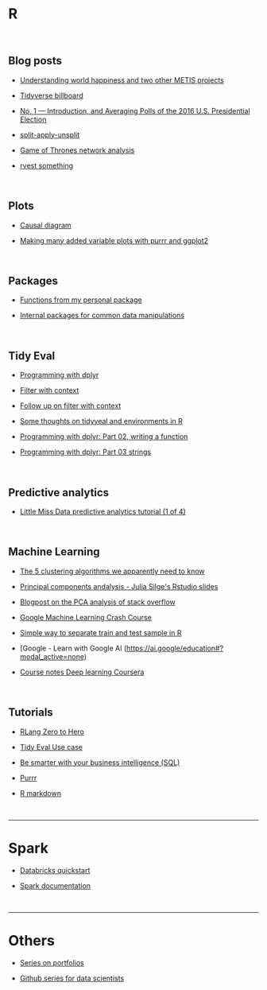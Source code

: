 # R






<br>

## Blog posts

+ [Understanding world happiness and two other METIS projects](http://emilygeller.info/)

+ [Tidyverse billboard](http://www.njtierney.com/post/2017/11/07/tidyverse-billboard/)

+ [No. 1 — Introduction, and Averaging Polls of the 2016 U.S. Presidential Election](http://www.thecrosstab.com/datascience/r-1/)

+ [split-apply-unsplit](https://coolbutuseless.bitbucket.io/2018/03/03/split-apply-combine-my-search-for-a-replacement-for-group_by---do/)

+ [Game of Thrones network analysis](https://shirinsplayground.netlify.com/2018/03/got_network/)

+ [rvest something](https://www.datacamp.com/community/tutorials/r-web-scraping-rvest?utm_campaign=News&utm_medium=Community&utm_source=DataCamp.com)


<br>

## Plots

+ [Causal diagram](https://vilmaromero.github.io/post/2017-02-14-causal-diagram/)

+ [Making many added variable plots with purrr and ggplot2 ](https://aosmith.rbind.io/2018/01/31/added-variable-plots/)




<br>

## Packages

+ [Functions from my personal package](http://www.dandersondata.com/post/sharing-some-functions-from-my-personal-r-package/)

+ [Internal packages for common data manipulations](http://jonthegeek.com/2018/02/19/internal-packages-for-common-data-manipulations/)

<br>




## Tidy Eval

+ [Programming with dplyr](http://dplyr.tidyverse.org/articles/programming.html)

+ [Filter with context](https://purrple.cat/blog/2017/06/28/filter-with-context/)

+ [Follow up on filter with context](https://purrple.cat/blog/2018/03/02/multiple-lags-with-tidy-evaluation/)

+ [Some thoughts on tidyveal and environments in R](http://data-se.netlify.com/2017/11/16/tidyeval_basense/)

+ [Programming with dplyr: Part 02, writing a function](http://data-se.netlify.com/2017/07/06/prop_fav/)

+ [Programming with dplyr: Part 03 strings](http://data-se.netlify.com/2017/08/09/dplyr_strings/)

<br>

## Predictive analytics

+ [Little Miss Data predictive analytics tutorial (1 of 4)](https://www.littlemissdata.com/blog/predictive-analytics-tutorial-part-1)



<br>

## Machine Learning

+ [The 5 clustering algorithms we apparently need to know](https://towardsdatascience.com/the-5-clustering-algorithms-data-scientists-need-to-know-a36d136ef68)

+ [Principal components andalysis - Julia Silge's Rstudio slides](https://speakerdeck.com/juliasilge/understanding-principal-component-analysis-using-stack-overflow-data)

+ [Blogpost on the PCA analysis of stack overflow](https://stackoverflow.blog/2018/02/28/evaluating-options-amazons-hq2-using-stack-overflow-data/?utm_content=buffer5384c&utm_medium=social&utm_source=twitter.com&utm_campaign=buffer)

+ [Google Machine Learning Crash Course](https://developers.google.com/machine-learning/crash-course/)

+ [Simple way to separate train and test sample in R](http://data-se.netlify.com/2017/10/17/train-test/)

+ [Google - Learn with Google AI (https://ai.google/education#?modal_active=none)

+ [Course notes Deep learning Coursera](https://www.slideshare.net/TessFerrandez/notes-from-coursera-deep-learning-courses-by-andrew-ng)



<br>

## Tutorials

+ [RLang Zero to Hero](https://towardsdatascience.com/r-lang-zero-to-hero-c59a9f66841c)

+ [Tidy Eval Use case](http://www.dandersondata.com/post/a-tidyeval-use-case/)

+ [Be smarter with your business intelligence (SQL)](https://page.data.world/be-smarter-with-your-business-intelligence)

+ [Purrr](https://towardsdatascience.com/functional-programming-in-r-with-purrr-469e597d0229)

+ [R markdown](https://rviews.rstudio.com/2017/11/07/automating-summary-of-surveys-with-rmarkdown/)


<br><hr>

# Spark

+ [Databricks quickstart](https://databricks.com/product/getting-started-guide/quick-start)

+ [Spark documentation](https://spark.apache.org/docs/latest/)



<br><hr>

# Others

+ [Series on portfolios](https://www.dataquest.io/blog/how-to-share-data-science-portfolio/)

+ [Github series for data scientists](https://github.com/blog/2494-github-for-data-scientists-a-webcast-series)
